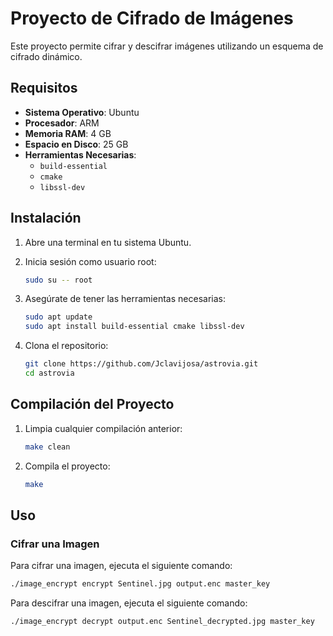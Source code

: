 # Proyecto de Cifrado de Imágenes

Este proyecto permite cifrar y descifrar imágenes utilizando un esquema de cifrado dinámico.

## Requisitos

- **Sistema Operativo**: Ubuntu
- **Procesador**: ARM
- **Memoria RAM**: 4 GB
- **Espacio en Disco**: 25 GB
- **Herramientas Necesarias**:
  - `build-essential`
  - `cmake`
  - `libssl-dev`

## Instalación

1. Abre una terminal en tu sistema Ubuntu.

2. Inicia sesión como usuario root:
    ```bash
    sudo su -- root
    ```

3. Asegúrate de tener las herramientas necesarias:
    ```bash
    sudo apt update
    sudo apt install build-essential cmake libssl-dev
    ```

4. Clona el repositorio:
    ```bash
    git clone https://github.com/Jclavijosa/astrovia.git
    cd astrovia
    ```

## Compilación del Proyecto

1. Limpia cualquier compilación anterior:
    ```bash
    make clean
    ```

2. Compila el proyecto:
    ```bash
    make
    ```

## Uso

### Cifrar una Imagen

Para cifrar una imagen, ejecuta el siguiente comando:
```bash
./image_encrypt encrypt Sentinel.jpg output.enc master_key
```
Para descifrar una imagen, ejecuta el siguiente comando:
```bash
./image_encrypt decrypt output.enc Sentinel_decrypted.jpg master_key
```



